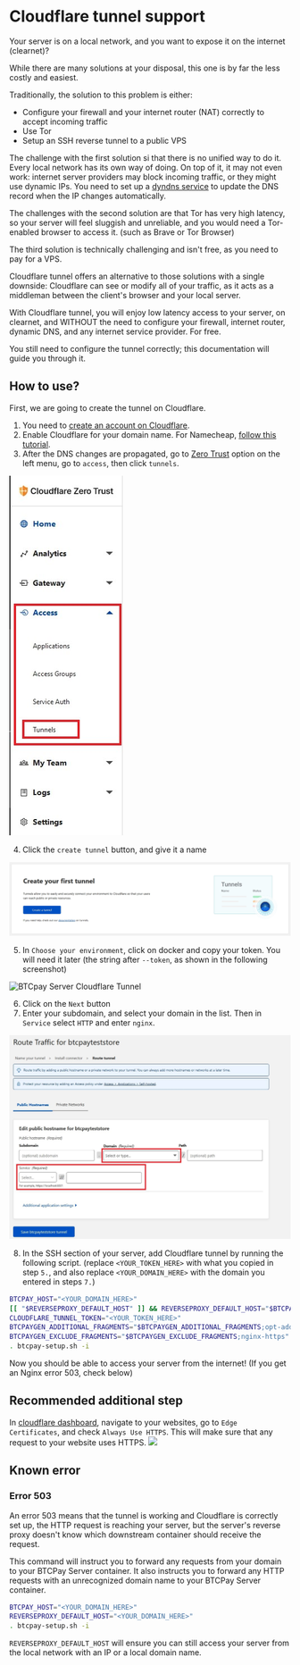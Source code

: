 # Cloudflare tunnel support

Your server is on a local network, and you want to expose it on the internet (clearnet)?

While there are many solutions at your disposal, this one is by far the less costly and easiest.

Traditionally, the solution to this problem is either:
* Configure your firewall and your internet router (NAT) correctly to accept incoming traffic
* Use Tor
* Setup an SSH reverse tunnel to a public VPS

The challenge with the first solution si that there is no unified way to do it. Every local network has its own way of doing.
On top of it, it may not even work: internet server providers may block incoming traffic, or they might use dynamic IPs. You need to set up a [dyndns service](https://docs.btcpayserver.org/Deployment/DynamicDNS/) to update the DNS record when the IP changes automatically.

The challenges with the second solution are that Tor has very high latency, so your server will feel sluggish and unreliable, and you would need a Tor-enabled browser to access it. (such as Brave or Tor Browser)

The third solution is technically challenging and isn't free, as you need to pay for a VPS.

Cloudflare tunnel offers an alternative to those solutions with a single downside: Cloudflare can see or modify all of your traffic, as it acts as a middleman between the client's browser and your local server.

With Cloudflare tunnel, you will enjoy low latency access to your server, on clearnet, and WITHOUT the need to configure your firewall, internet router, dynamic DNS, and any internet service provider. For free.

You still need to configure the tunnel correctly; this documentation will guide you through it.

## How to use?

First, we are going to create the tunnel on Cloudflare.

1. You need to [create an account on Cloudflare](https://cloudflare.com/).
2. Enable Cloudflare for your domain name. For Namecheap, [follow this tutorial](https://www.namecheap.com/support/knowledgebase/article.aspx/9607/2210/how-to-set-up-dns-records-for-your-domain-in-cloudflare-account/).
3. After the DNS changes are propagated, go to [Zero Trust](https://dash.teams.cloudflare.com/) option on the left menu, go to `access`, then click `tunnels`.

![BTCPay Server Cloudflare Tunnel](./img/btcpayexposecloudflare1.jpg)

4. Click the `create tunnel` button, and give it a name

![BTCPay Server Cloudflare Tunnel](./img/btcpayexposecloudflare2.jpg)

5. In `Choose your environment`, click on docker and copy your token. You will need it later (the string after `--token`, as shown in the following screenshot)

![BTCpay Server Cloudflare Tunnel](./img/Cloudflare-Tunnel-Token.png)

6. Click on the `Next` button
7. Enter your subdomain, and select your domain in the list. Then in `Service` select `HTTP` and enter `nginx`.

![BTCPay Server Cloudflare Tunnel](./img/btcpayexposecloudflare5.jpg)

8. In the SSH section of your server, add Cloudflare tunnel by running the following script. (replace `<YOUR_TOKEN_HERE>` with what you copied in step `5.`, and also replace `<YOUR_DOMAIN_HERE>` with the domain you entered in steps `7.`)
```bash
BTCPAY_HOST="<YOUR_DOMAIN_HERE>"
[[ "$REVERSEPROXY_DEFAULT_HOST" ]] && REVERSEPROXY_DEFAULT_HOST="$BTCPAY_HOST"
CLOUDFLARE_TUNNEL_TOKEN="<YOUR_TOKEN_HERE>"
BTCPAYGEN_ADDITIONAL_FRAGMENTS="$BTCPAYGEN_ADDITIONAL_FRAGMENTS;opt-add-cloudflared"
BTCPAYGEN_EXCLUDE_FRAGMENTS="$BTCPAYGEN_EXCLUDE_FRAGMENTS;nginx-https"
. btcpay-setup.sh -i
```

Now you should be able to access your server from the internet! (If you get an Nginx error 503, check below)

## Recommended additional step

In [cloudflare dashboard](https://dash.cloudflare.com), navigate to your websites, go to `Edge Certificates`, and check `Always Use HTTPS`. This will make sure that any request to your website uses HTTPS.
![](./img/Cloudflare-Always-Https.png)

## Known error

### Error 503

An error 503 means that the tunnel is working and Cloudflare is correctly set up, the HTTP request is reaching your server, but the server's reverse proxy doesn't know which downstream container should receive the request.

This command will instruct you to forward any requests from your domain to your BTCPay Server container. It also instructs you to forward any HTTP requests with an unrecognized domain name to your BTCPay Server container.

```bash
BTCPAY_HOST="<YOUR_DOMAIN_HERE>"
REVERSEPROXY_DEFAULT_HOST="<YOUR_DOMAIN_HERE>"
. btcpay-setup.sh -i
```

`REVERSEPROXY_DEFAULT_HOST` will ensure you can still access your server from the local network with an IP or a local domain name.
